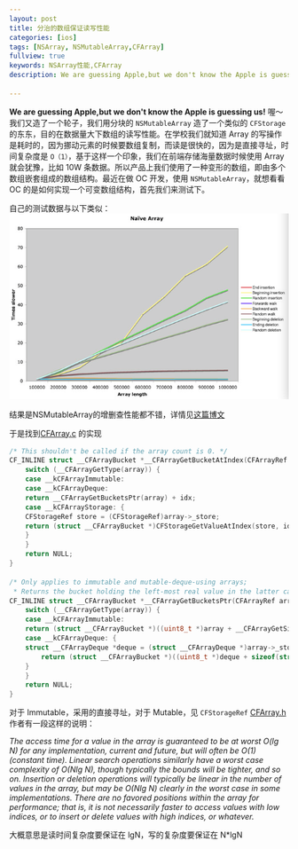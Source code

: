 ```yaml
---
layout: post
title: 分治的数组保证读写性能
categories: [ios]
tags: [NSArray, NSMutableArray,CFArray]
fullview: true
keywords: NSArray性能,CFArray
description: We are guessing Apple,but we don't know the Apple is guessing us!喔～我们又造了一个轮子，我们用分块的`NSMutableArray`造了一个类似的`CFStorage`的东东。上学的时候，老师会告诉学生Array的增删是耗时的，因为要数组复制，而访问是很快的，因为是直接寻址，时间复杂度是`O（1）`，基于这样一个印象，在支持海量数据用Array的时候就会犹豫，比如100W条。

---
```


**We are guessing Apple,but we don't know the Apple is guessing us!**
喔～我们又造了一个轮子，我们用分块的 `NSMutableArray` 造了一个类似的 `CFStorage` 的东东，目的在数据量大下数组的读写性能。在学校我们就知道 Array 的写操作是耗时的，因为挪动元素的时候要数组复制，而读是很快的，因为是直接寻址，时间复杂度是 `O（1）`，基于这样一个印象，我们在前端存储海量数据时候使用 Array 就会犹豫，比如 10W 条数据。所以产品上我们使用了一种变形的数组，即由多个数组嵌套组成的数组结构。最近在做 OC 开发，使用 `NSMutableArray`，就想看看 OC 的是如何实现一个可变数组结构，首先我们来测试下。

自己的测试数据与以下类似：
![pimg](/assets/media/QQ20140602-6.png)

结果是NSMutableArray的增删查性能都不错，详情见[这篇博文](http://ridiculousfish.com/blog/posts/array.html)

于是找到[CFArray.c](http://www.opensource.apple.com/source/CF/CF-476.14/CFArray.c) 的实现

```c++
/* This shouldn't be called if the array count is 0. */
CF_INLINE struct __CFArrayBucket *__CFArrayGetBucketAtIndex(CFArrayRef array, CFIndex idx) {
    switch (__CFArrayGetType(array)) {
    case __kCFArrayImmutable:
    case __kCFArrayDeque:
	return __CFArrayGetBucketsPtr(array) + idx;
    case __kCFArrayStorage: {
	CFStorageRef store = (CFStorageRef)array->_store;
	return (struct __CFArrayBucket *)CFStorageGetValueAtIndex(store, idx, NULL);
    }
    }
    return NULL;
}

/* Only applies to immutable and mutable-deque-using arrays;
 * Returns the bucket holding the left-most real value in the latter case. */
CF_INLINE struct __CFArrayBucket *__CFArrayGetBucketsPtr(CFArrayRef array) {
    switch (__CFArrayGetType(array)) {
    case __kCFArrayImmutable:
	return (struct __CFArrayBucket *)((uint8_t *)array + __CFArrayGetSizeOfType(((CFRuntimeBase *)array)->_cfinfo[CF_INFO_BITS]));
    case __kCFArrayDeque: {
	struct __CFArrayDeque *deque = (struct __CFArrayDeque *)array->_store;
        return (struct __CFArrayBucket *)((uint8_t *)deque + sizeof(struct __CFArrayDeque) + deque->_leftIdx * sizeof(struct __CFArrayBucket));
    }
    }
    return NULL;
}

```

对于 Immutable，采用的直接寻址，对于 Mutable，见 `CFStorageRef` [CFArray.h](http://www.opensource.apple.com/source/CF/CF-550/CFArray.h) 作者有一段这样的说明：

_The access time for a value in the array is guaranteed to be at
	worst O(lg N) for any implementation, current and future, but will
	often be O(1) (constant time). Linear search operations similarly
	have a worst case complexity of O(N*lg N), though typically the
	bounds will be tighter, and so on. Insertion or deletion operations
	will typically be linear in the number of values in the array, but
	may be O(N*lg N) clearly in the worst case in some implementations.
	There are no favored positions within the array for performance;
	that is, it is not necessarily faster to access values with low
	indices, or to insert or delete values with high indices, or
	whatever._

大概意思是读时间复杂度要保证在 lgN，写的复杂度要保证在 N*lgN
